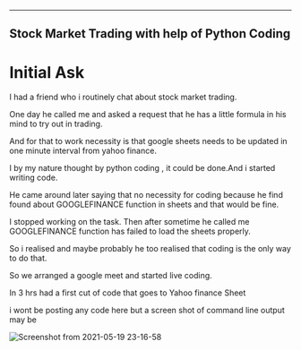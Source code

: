 ------------------
Stock Market Trading with help of Python Coding
------------------

# Initial Ask

I had a friend who i routinely chat about stock market trading.

One day he called me and asked a request that he has a little formula in his mind to try out in trading.

And for that to work necessity is that google sheets needs to be updated in one minute interval from yahoo finance.

I by my nature thought by  python coding , it could be done.And i started writing code.

He came around later saying that no necessity for coding because he find found about GOOGLEFINANCE function in sheets and that would be fine.

I stopped working on the task. Then after sometime he called me GOOGLEFINANCE function has failed to load the sheets properly.

So i realised and maybe probably he too realised that coding is the only way to do that.

So we arranged a google meet and started live coding.

In 3 hrs had a first cut of code that goes to Yahoo finance Sheet 


i wont be posting any code here but a screen shot of command line output may be 

![Screenshot from 2021-05-19 23-16-58](https://user-images.githubusercontent.com/13809378/118860409-fcf13b00-b8f8-11eb-967e-1a22fd12072a.png)



